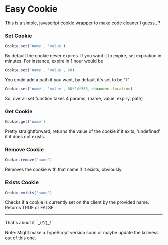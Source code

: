 # Easy Cookie

This is a simple, javascript cookie wrapper to make code cleaner I guess...?

### Set Cookie
```javascript
Cookie.set('name', 'value')
```

By default the cookie never expires. If you want it to expire, set expiration in minutes. For instance, expire in 1 hour would be

```javascript
Cookie.set('name', 'value', 60)
```

You could add a path if you want, by default it's set to be "/"

```javascript
Cookie.set('name', 'value', 60*24*365, document.location)
```

So, overall set function takes 4 params, (name, value, expiry, path)

### Get Cookie
```javascript
Cookie.get('name')
```

Pretty straightforward, returns the value of the cookie if it exits, 'undefined' if it does not exists.

### Remove Cookie
```javascript
Cookie.remove('name')
```

Removes the cookie with that name if it exists, obviously.

### Exists Cookie
```javascript
Cookie.exists('name')
```

Checks if a cookie is currently set on the client by the provided name. Returns TRUE or FALSE

---
That's about it  ¯\_(ツ)_/¯

Note: Might make a TypeScript version soon or maybe update the laziness out of this one.
